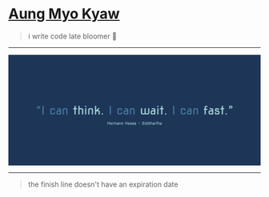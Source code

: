 # [Aung Myo Kyaw](https://www.aungmyokyaw.com)

> i write code
> late bloomer 🌸

---

<a href="https://aungmyokyaw.com" target="_blank">
 <img src="assets/cover.svg" align="center">
</a>

---

> the finish line doesn't have an expiration date
